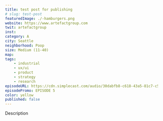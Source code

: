 ```yaml
---
title: test post for publishing
# slug: test-post
featuredImage: ./-hamburgers.png
website: https://www.artefactgroup.com
twit: artefactgroup
inst: 
category: A
city: Seattle
neighborhood: Poop
size: Medium (11-40)
map: 
tags:
    - industrial
    - ux/ui
    - product
    - strategy
    - research
episodeURL: https://cdn.simplecast.com/audio/30dabfb8-c618-43a5-81c7-c5c83750983a/episodes/fbcb8e91-6628-4147-aef6-d5b3a08c8986/audio/00ba3747-d513-4066-8027-a3e511e685f5/default_tc.mp3
episodePromo: EPISODE 5
color: yellow
published: false
---
```


Description
